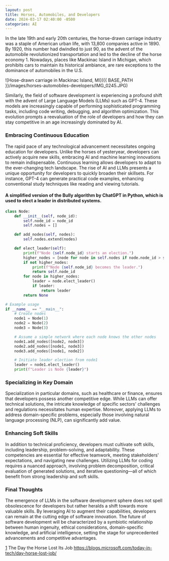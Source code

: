 ```yaml
---
layout: post
title: Horses, Automobiles, and Developers
date: 2024-03-17 02:40:00 -0500
categories: AI 
---
```


In the late 19th and early 20th centuries, the horse-drawn carriage industry was a staple of American urban life, with 13,800 companies active in 1890. By 1920, this number had dwindled to just 90, as the advent of the automobile revolutionized transportation and led to the decline of the horse economy 1. Nowadays, places like Mackinac Island in Michigan, which prohibits cars to maintain its historical ambiance, are rare exceptions to the dominance of automobiles in the U.S.

![Hose-drawn carriage in Mackinac Island, MI]({{ BASE_PATH }}/images/horses-automobiles-developers/IMG_0245.JPG)

Similarly, the field of software development is experiencing a profound shift with the advent of Large Language Models (LLMs) such as GPT-4. These models are increasingly capable of performing sophisticated programming tasks, including code writing, debugging, and algorithm optimization. This evolution prompts a reevaluation of the role of developers and how they can stay competitive in an age increasingly dominated by AI.

### Embracing Continuous Education
The rapid pace of any technological advancement necessitates ongoing education for developers. Unlike the horses of yesteryear, developers can actively acquire new skills, embracing AI and machine learning innovations to remain indispensable. Continuous learning allows developers to adapt to the ever-changing tech landscape. The rise of AI and LLMs presents a unique opportunity for developers to quickly broaden their skillsets. For instance, GPT-4 can generate practical code examples, enhancing conventional study techniques like reading and viewing tutorials.

#### A simplified version of the Bully algorithm by ChatGPT in Python, which is used to elect a leader in distributed systems.
```python
class Node:
    def __init__(self, node_id):
        self.node_id = node_id
        self.nodes = []

    def add_nodes(self, nodes):
        self.nodes.extend(nodes)

    def elect_leader(self):
        print(f"Node {self.node_id} starts an election.")
        higher_nodes = [node for node in self.nodes if node.node_id > self.node_id]
        if not higher_nodes:
            print(f"Node {self.node_id} becomes the leader.")
            return self.node_id
        for node in higher_nodes:
            leader = node.elect_leader()
            if leader:
                return leader
        return None

# Example usage
if __name__ == "__main__":
    # Create nodes
    node1 = Node(1)
    node2 = Node(2)
    node3 = Node(3)

    # Assume a simple network where each node knows the other nodes
    node1.add_nodes([node2, node3])
    node2.add_nodes([node1, node3])
    node3.add_nodes([node1, node2])

    # Initiate leader election from node1
    leader = node1.elect_leader()
    print(f"Leader is Node {leader}")
```

### Specializing in Key Domain 
Specialization in particular domains, such as healthcare or finance, ensures that developers possess another competitive edge. While LLMs can offer technical solutions, the intricate knowledge of specific sectors' challenges and regulations necessitates human expertise. Moreover, applying LLMs to address domain-specific problems, especially those involving natural language processing (NLP), can significantly add value.

### Enhancing Soft Skills
In addition to technical proficiency, developers must cultivate soft skills, including leadership, problem-solving, and adaptability. These competencies are essential for effective teamwork, meeting stakeholders' expectations, and navigating new challenges. Utilizing LLMs for coding requires a nuanced approach, involving problem decomposition, critical evaluation of generated solutions, and iterative questioning—all of which benefit from strong leadership and soft skills.

### Final Thoughts
The emergence of LLMs in the software development sphere does not spell obsolescence for developers but rather heralds a shift towards more valuable skills. By leveraging AI to augment their capabilities, developers can remain at the cutting edge of software innovation. The future of software development will be characterized by a symbiotic relationship between human ingenuity, ethical considerations, domain-specific knowledge, and artificial intelligence, setting the stage for unprecedented advancements and competitive advantages.

[1](https://blogs.microsoft.com/today-in-tech/day-horse-lost-job/) The Day the Horse Lost Its Job https://blogs.microsoft.com/today-in-tech/day-horse-lost-job/ 